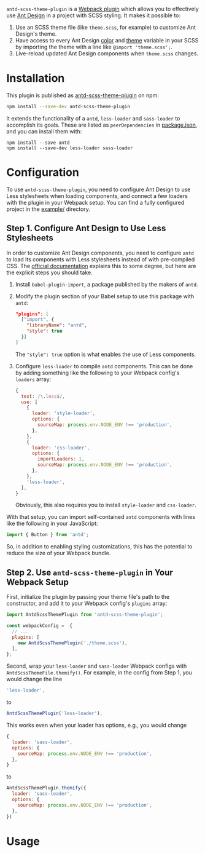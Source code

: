 `antd-scss-theme-plugin` is a [Webpack plugin](https://webpack.js.org/concepts/plugins/) which allows you to effectively use [Ant Design](https://ant.design/) in a project with SCSS styling.
It makes it possible to:

1. Use an SCSS theme file (like `theme.scss`, for example) to customize Ant Design's theme.
2. Have access to every Ant Design [color](https://github.com/ant-design/ant-design/blob/master/components/style/color/colors.less) and [theme](https://github.com/ant-design/ant-design/blob/master/components/style/themes/default.less) variable in your SCSS by importing the theme with a line like `@import 'theme.scss';`.
3. Live-reload updated Ant Design components when `theme.scss` changes.


# Installation

This plugin is published as [antd-scss-theme-plugin]() on npm:

```bash
npm install --save-dev antd-scss-theme-plugin
```

It extends the functionality of a `antd`, `less-loader` and `sass-loader` to accomplish its goals.
These are listed as `peerDependencies` in [package.json](package.json), and you can install them with:

```
npm install --save antd
npm install --save-dev less-loader sass-loader
```


# Configuration

To use `antd-scss-theme-plugin`, you need to configure Ant Design to use Less stylesheets when loading components, and connect a few loaders with the plugin in your Webpack setup.
You can find a fully configured project in the [example/](example/) directory.


## Step 1. Configure Ant Design to Use Less Stylesheets

In order to customize Ant Design components, you need to configure `antd` to load its components with Less stylesheets instead of with pre-compiled CSS.
The [official documentation](https://ant.design/docs/react/customize-theme) explains this to some degree, but here are the explicit steps you should take.

1. Install `babel-plugin-import`, a package published by the makers of `antd`.
2. Modify the plugin section of your Babel setup to use this package with `antd`:

    ```json
    "plugins": [
      ["import", {
        "libraryName": "antd",
        "style": true
      }]
    ]
    ```

    The `"style": true` option is what enables the use of Less components.
3. Configure `less-loader` to compile `antd` components.
    This can be done by adding something like the following to your Webpack config's `loaders` array:

    ```javascript
    {
      test: /\.less$/,
      use: [
        {
          loader: 'style-loader',
          options: {
            sourceMap: process.env.NODE_ENV !== 'production',
          },
        },
        {
          loader: 'css-loader',
          options: {
            importLoaders: 1,
            sourceMap: process.env.NODE_ENV !== 'production',
          },
        },
        'less-loader',
      ],
    }
    ```

    Obviously, this also requires you to install `style-loader` and `css-loader`.

With that setup, you can import self-contained `antd` components with lines like  the following in your JavaScript:

```javascript
import { Button } from 'antd';
```

So, in addition to enabling styling customizations, this has the potential to reduce the size of your Webpack bundle.


## Step 2. Use `antd-scss-theme-plugin` in Your Webpack Setup

First, initialize the plugin by passing your theme file's path to the constructor, and add it to your Webpack config's `plugins` array:

```javascript
import AntdScssThemePlugin from 'antd-scss-theme-plugin';

const webpackConfig =  {
  // ...
  plugins: [
    new AntdScssThemePlugin('./theme.scss'),
  ],
};
```

Second, wrap your `less-loader` and `sass-loader` Webpack configs with `AntdScssThemeFile.themify()`.
For example, in the config from Step 1, you would change the line

```javascript
'less-loader',
```

to

```javascript
AntdScssThemePlugin('less-loader'),
```

This works even when your loader has options, e.g., you would change

```javascript
{
  loader: 'sass-loader',
  options: {
    sourceMap: process.env.NODE_ENV !== 'production',
  },
}
```

to

```javascript
AntdScssThemePlugin.themify({
  loader: 'sass-loader',
  options: {
    sourceMap: process.env.NODE_ENV !== 'production',
  },
})
```


# Usage

